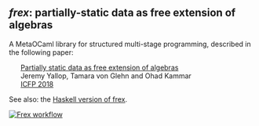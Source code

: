 ## *frex*: partially-static data as free extension of algebras

A MetaOCaml library for structured multi-stage programming, described in the following paper:

&nbsp;&nbsp;&nbsp;&nbsp;&nbsp;&nbsp;[Partially static data as free extension of algebras](https://www.cl.cam.ac.uk/~jdy22/papers/partially-static-data-as-free-extension-of-algebras.pdf)<br/>
&nbsp;&nbsp;&nbsp;&nbsp;&nbsp;&nbsp;Jeremy Yallop, Tamara von Glehn and Ohad Kammar<br/>
&nbsp;&nbsp;&nbsp;&nbsp;&nbsp;&nbsp;[ICFP 2018](http://icfp18.sigplan.org/)<br/>

See also: the [Haskell version of frex](https://github.com/frex-project/haskell-frex).

[![Frex workflow](https://github.com/frex-project/metaocaml-frex/actions/workflows/test.yml/badge.svg)](https://github.com/frex-project/metaocaml-frex/actions/workflows/test.yml)
